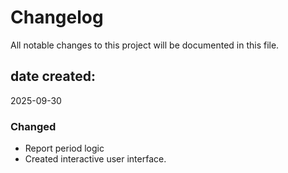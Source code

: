 # Changelog
All notable changes to this project will be documented in this file.

## date created: 
2025-09-30

### Changed 
- Report period logic
- Created interactive user interface.